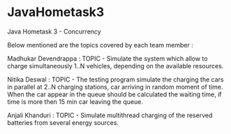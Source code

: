 # JavaHometask3
Java Hometask 3 - Concurrency

Below mentioned are the topics covered by each team member :

Madhukar Devendrappa : TOPIC - Simulate the system which allow to charge simultaneously 1..N vehicles, depending on the available resources.

Nitika Deswal : TOPIC - The testing program simulate the charging the cars in parallel at 2..N charging stations, car arriving in random moment of time. When the car appear in the queue should be calculated the waiting time, if time is more then 15 min car leaving the queue.

Anjali Khanduri : TOPIC - Simulate multithread charging of the reserved batteries from several energy sources.
